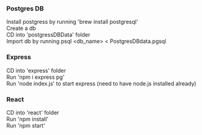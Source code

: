 
### Postgres DB
Install postgress by running 'brew install postgresql' <br />
Create a db <br />
CD into 'postgressDBData' folder <br />
Import db by running psql <db_name> < PostgresDBdata.pgsql <br />

### Express
CD into 'express' folder <br />
Run 'npm i express pg' <br />
Run 'node index.js' to start express (need to have node.js installed already) <br />

### React
CD into 'react' folder <br />
Run 'npm install' <br />
Run 'npm start' <br />

